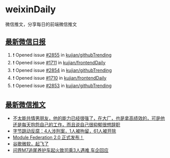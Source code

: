 # weixinDaily
微信推文，分享每日的前端微信推文

## [最新微信日报](https://github.com/kujian/weixinDaily/issues)

<!--START_SECTION:activity-->
1. ❗ Opened issue [#2855](https://github.com/kujian/githubTrending/issues/2855) in [kujian/githubTrending](https://github.com/kujian/githubTrending)
2. ❗ Opened issue [#1711](https://github.com/kujian/frontendDaily/issues/1711) in [kujian/frontendDaily](https://github.com/kujian/frontendDaily)
3. ❗ Opened issue [#2854](https://github.com/kujian/githubTrending/issues/2854) in [kujian/githubTrending](https://github.com/kujian/githubTrending)
4. ❗ Opened issue [#1710](https://github.com/kujian/frontendDaily/issues/1710) in [kujian/frontendDaily](https://github.com/kujian/frontendDaily)
5. ❗ Opened issue [#2853](https://github.com/kujian/githubTrending/issues/2853) in [kujian/githubTrending](https://github.com/kujian/githubTrending)
<!--END_SECTION:activity-->


## [最新微信推文](https://weixin.qdkfweb.cn/)

<!-- BLOG-POST-LIST:START -->
- [不太能共情男朋友，他的能力已经很强了，在大厂，也是拿高绩效的，可是他还是每天抱怨自己的工作，而且说自己很抑郁很想辞职](https://weixin.qdkfweb.cn/43963.html)
- [字节跳动反腐：4人涉刑案，1人被拘留，61人被开除](https://weixin.qdkfweb.cn/43943.html)
- [Module Federation 2.0 正式发布！](https://weixin.qdkfweb.cn/43888.html)
- [谷歌微软，起飞了](https://weixin.qdkfweb.cn/43950.html)
- [问界M7追尾养护车起火致司乘3人遇难 车企回应](https://weixin.qdkfweb.cn/43951.html)
<!-- BLOG-POST-LIST:END -->